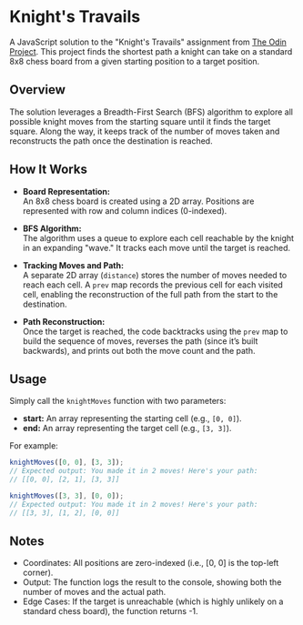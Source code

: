 # Knight's Travails

A JavaScript solution to the "Knight's Travails" assignment from [The Odin Project](https://www.theodinproject.com/lessons/javascript-knights-travails). This project finds the shortest path a knight can take on a standard 8x8 chess board from a given starting position to a target position.

## Overview

The solution leverages a Breadth-First Search (BFS) algorithm to explore all possible knight moves from the starting square until it finds the target square. Along the way, it keeps track of the number of moves taken and reconstructs the path once the destination is reached.

## How It Works

-   **Board Representation:**  
    An 8x8 chess board is created using a 2D array. Positions are represented with row and column indices (0-indexed).

-   **BFS Algorithm:**  
    The algorithm uses a queue to explore each cell reachable by the knight in an expanding "wave." It tracks each move until the target is reached.

-   **Tracking Moves and Path:**  
    A separate 2D array (`distance`) stores the number of moves needed to reach each cell. A `prev` map records the previous cell for each visited cell, enabling the reconstruction of the full path from the start to the destination.

-   **Path Reconstruction:**  
    Once the target is reached, the code backtracks using the `prev` map to build the sequence of moves, reverses the path (since it’s built backwards), and prints out both the move count and the path.

## Usage

Simply call the `knightMoves` function with two parameters:

-   **start:** An array representing the starting cell (e.g., `[0, 0]`).
-   **end:** An array representing the target cell (e.g., `[3, 3]`).

For example:

```js
knightMoves([0, 0], [3, 3]);
// Expected output: You made it in 2 moves! Here's your path:
// [[0, 0], [2, 1], [3, 3]]
```

```js
knightMoves([3, 3], [0, 0]);
// Expected output: You made it in 2 moves! Here's your path:
// [[3, 3], [1, 2], [0, 0]]
```

## Notes

-   Coordinates: All positions are zero-indexed (i.e., [0, 0] is the top-left corner).
-   Output: The function logs the result to the console, showing both the number of moves and the actual path.
-   Edge Cases: If the target is unreachable (which is highly unlikely on a standard chess board), the function returns -1.
